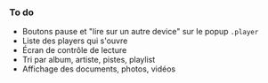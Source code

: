 ### To do
* Boutons pause et "lire sur un autre device" sur le popup `.player`
* Liste des players qui s'ouvre
* Écran de contrôle de lecture
* Tri par album, artiste, pistes, playlist
* Affichage des documents, photos, vidéos
